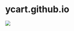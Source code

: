 # ycart.github.io


<img src="https://github-readme-stats.vercel.app/api?username=YatharthChauhan2362&&show_icons=true&title_color=ffffff&icon_color=bb2acf&text_color=daf7dc&bg_color=151515">
